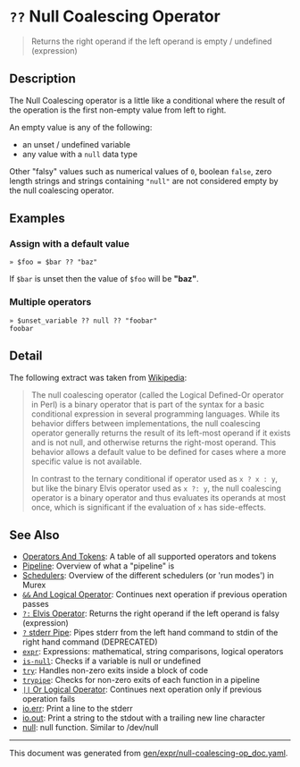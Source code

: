 # `??` Null Coalescing Operator

> Returns the right operand if the left operand is empty / undefined (expression)

## Description

The Null Coalescing operator is a little like a conditional where the result of the
operation is the first non-empty value from left to right.

An empty value is any of the following:

* an unset / undefined variable
* any value with a `null` data type

Other "falsy" values such as numerical values of `0`, boolean `false`, zero
length strings and strings containing `"null"` are not considered empty by the
null coalescing operator.



## Examples

### Assign with a default value

```
» $foo = $bar ?? "baz"
```

If `$bar` is unset then the value of `$foo` will be **"baz"**.

### Multiple operators

```
» $unset_variable ?? null ?? "foobar"
foobar
```

## Detail

The following extract was taken from [Wikipedia](https://en.wikipedia.org/wiki/Null_coalescing_operator):

> The null coalescing operator (called the Logical Defined-Or operator in Perl)
> is a binary operator that is part of the syntax for a basic conditional
> expression in several programming languages. While its behavior differs
> between implementations, the null coalescing operator generally returns the
> result of its left-most operand if it exists and is not null, and otherwise
> returns the right-most operand. This behavior allows a default value to be
> defined for cases where a more specific value is not available.
>
> In contrast to the ternary conditional if operator used as `x ? x : y`, but
> like the binary Elvis operator used as `x ?: y`, the null coalescing operator
> is a binary operator and thus evaluates its operands at most once, which is
> significant if the evaluation of `x` has side-effects. 

## See Also

* [Operators And Tokens](../user-guide/operators-and-tokens.md):
  A table of all supported operators and tokens
* [Pipeline](../user-guide/pipeline.md):
  Overview of what a "pipeline" is
* [Schedulers](../user-guide/schedulers.md):
  Overview of the different schedulers (or 'run modes') in Murex
* [`&&` And Logical Operator](../parser/logical-and.md):
  Continues next operation if previous operation passes
* [`?:` Elvis Operator](../parser/elvis.md):
  Returns the right operand if the left operand is falsy (expression)
* [`?` stderr Pipe](../parser/pipe-err.md):
  Pipes stderr from the left hand command to stdin of the right hand command (DEPRECATED)
* [`expr`](../commands/expr.md):
  Expressions: mathematical, string comparisons, logical operators
* [`is-null`](../commands/is-null.md):
  Checks if a variable is null or undefined
* [`try`](../commands/try.md):
  Handles non-zero exits inside a block of code
* [`trypipe`](../commands/trypipe.md):
  Checks for non-zero exits of each function in a pipeline
* [`||` Or Logical Operator](../parser/logical-or.md):
  Continues next operation only if previous operation fails
* [io.err](../commands/err.md):
  Print a line to the stderr
* [io.out](../commands/out.md):
  Print a string to the stdout with a trailing new line character
* [null](../commands/devnull.md):
  null function. Similar to /dev/null

<hr/>

This document was generated from [gen/expr/null-coalescing-op_doc.yaml](https://github.com/lmorg/murex/blob/master/gen/expr/null-coalescing-op_doc.yaml).